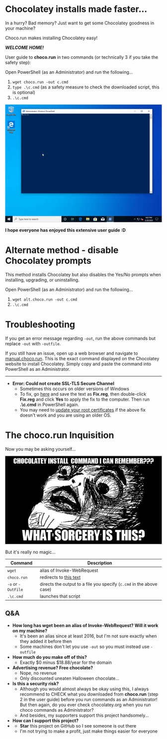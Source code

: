 

# Chocolatey installs made faster...
In a hurry? Bad memory? Just want to get some Chocolatey goodness in your machine?

Choco.run makes installing Chocolatey easy!

***WELCOME HOME!***

User guide to **choco.run** in two commands (or technically 3 if you take the safety step):

Open PowerShell (as an Administrator) and run the following...
 1. `wget choco.run -out c.cmd`
 2. `type .\c.cmd` (as a safety measure to check the downloaded script, this is optional)
 3. `.\c.cmd`
 
![expected-output](https://github.com/asheroto/choco.run/blob/master/choco.run-install.gif?raw=true)
 
**I hope everyone has enjoyed this extensive user guide :D**

# Alternate method - disable Chocolatey prompts

This method installs Chocolatey but also disables the Yes/No prompts when installing, upgrading, or uninstalling.

Open PowerShell (as an Administrator) and run the following...
 1. `wget alt.choco.run -out c.cmd`
 2. `.\c.cmd`
 
 # Troubleshooting
 
 If you get an error message regarding `-out`, run the above commands but replace `-out` with `-outfile`.
 
 If you still have an issue, open up a web browser and navigate to [manual.choco.run](http://manual.choco.run). This is the exact command displayed on the Chocolatey website to install Chocolatey. Simply copy and paste the command into PowerShell as an Administrator. 
 
 ---
 - **Error: Could not create SSL-TLS Secure Channel**
	- Sometimes this occurs on older versions of Windows
	- To fix, go [here](https://raw.githubusercontent.com/asheroto/choco.run/master/Fix%20Could%20not%20Create%20SSL-TLS%20Secure%20Channel.reg) and save the text as **Fix.reg**, then double-click **Fix.reg** and click **Yes** to apply the fix to the computer. Then run **.\c.cmd** in PowerShell again.
	- You may need to [update your root certificates](https://asher.tools/root-certificate-updater) if the above fix doesn't work and you are using an older OS.

# The choco.run Inquisition

Now you may be asking yourself...

![meme](https://raw.githubusercontent.com/asheroto/choco.run/master/meme.jpg)


But it's really no magic...

|Command|Description
|----------------|-------------------------------
`wget`|alias of Invoke-WebRequest
`choco.run`|redirects to [this text](https://raw.githubusercontent.com/asheroto/choco.run/master/install)
`-o` or `-OutFile`|directs the output to a file you specify (`c.cmd` in the above case)
`.\c.cmd`|launches that script

## Q&A
- **How long has wget been an alias of Invoke-WebRequest? Will it work on my machine?**
	- It's been an alias since at least 2016, but I'm not sure exactly when they added it before then
	- Some machines don't let you use `-out` so you must instead use `-outfile`
- **How much do you make off of this?**
	- Exactly $0 minus $18.88/year for the domain
- **Advertising revenue? Free chocolate?**
	- Nope, no revenue
	- Only discounted uneaten Halloween chocolate...
- **Is this a security risk?**
	- Although you would almost always be okay using this, I always recommend to CHECK what you downloaded from **choco.run** (step 2 in the user guide) before you run commands as an Administrator! But then again, do you ever check chocolatey.org when you run choco commands as Administrator?
	- And besides, my supporters support this project handsomely...
- **How can I support this project?**
- 	- **Star** this project on GitHub so I see someone is out there
	- I'm not trying to make a profit, just make things easier for everyone
